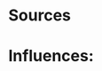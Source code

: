 
# Sources
# Influences:
[](https://github.com/chef/chef/blob/master/lib/chef/mixin/shell_out.rb)
[](https://github.com/chef/mixlib-cli)
[](https://github.com/chef/mixlib-log)
[](https://github.com/chef/mixlib-shellout)
[](https://github.com/piotrmurach/tty)
